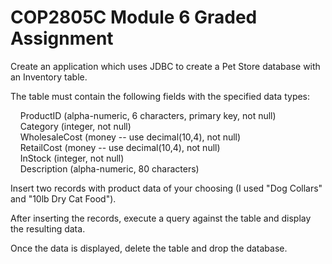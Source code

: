 # COP2805C Module 6 Graded Assignment

Create an application which uses JDBC to create a Pet Store database with an Inventory table.

The table must contain the following fields with the specified data types:

    ProductID (alpha-numeric, 6 characters, primary key, not null)  
    Category (integer, not null)  
    WholesaleCost (money -- use decimal(10,4), not null)  
    RetailCost (money -- use decimal(10,4), not null)  
    InStock (integer, not null)  
    Description (alpha-numeric, 80 characters)  

Insert two records with product data of your choosing (I used "Dog Collars" and "10lb Dry Cat Food").

After inserting the records, execute a query against the table and display the resulting data.

Once the data is displayed, delete the table and drop the database.
